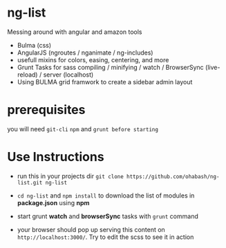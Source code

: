 # ng-list
Messing around with angular and amazon tools


 * Bulma (css)
 * AngularJS (ngroutes / nganimate / ng-includes)
 * usefull mixins for colors, easing, centering, and more
 * Grunt Tasks for sass compiling / minifying / watch / BrowserSync (live-reload) / server (localhost)
 * Using BULMA grid framwork to create a sidebar admin layout

# prerequisites
you will need `git-cli` `npm` and `grunt before starting`


# Use Instructions

* run this in your projects dir `git clone https://github.com/ohabash/ng-list.git ng-list`

* `cd ng-list` and `npm install` to download the list of modules in __package.json__ using __npm__

* start grunt __watch__ and __browserSync__ tasks with `grunt` command

* your browser should pop up serving this content on `http://localhost:3000/`. Try to edit the scss to see it in action

